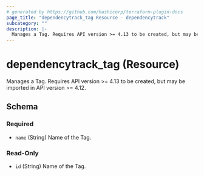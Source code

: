 ```yaml
---
# generated by https://github.com/hashicorp/terraform-plugin-docs
page_title: "dependencytrack_tag Resource - dependencytrack"
subcategory: ""
description: |-
  Manages a Tag. Requires API version >= 4.13 to be created, but may be imported in API version >= 4.12.
---
```


# dependencytrack_tag (Resource)

Manages a Tag. Requires API version >= 4.13 to be created, but may be imported in API version >= 4.12.



<!-- schema generated by tfplugindocs -->
## Schema

### Required

- `name` (String) Name of the Tag.

### Read-Only

- `id` (String) Name of the Tag.
